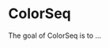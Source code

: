 
<!-- README.md is generated from README.Rmd. Please edit that file -->

# ColorSeq

<!-- badges: start -->
<!-- badges: end -->

The goal of ColorSeq is to …

